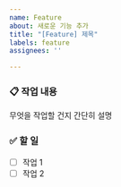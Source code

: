```yaml
---
name: Feature
about: 새로운 기능 추가
title: "[Feature] 제목"
labels: feature
assignees: ''

---
```


### 📋 작업 내용
무엇을 작업할 건지 간단히 설명

### ✅ 할 일
- [ ] 작업 1
- [ ] 작업 2
